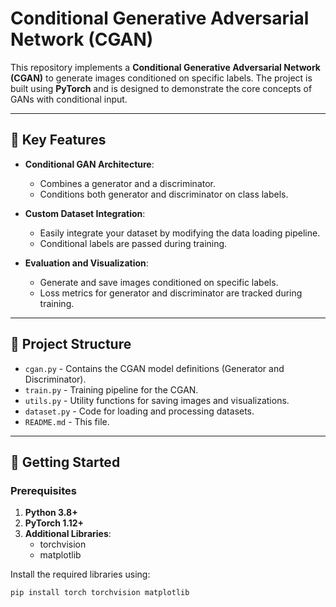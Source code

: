 # Conditional Generative Adversarial Network (CGAN)

This repository implements a **Conditional Generative Adversarial Network (CGAN)** to generate images conditioned on specific labels. The project is built using **PyTorch** and is designed to demonstrate the core concepts of GANs with conditional input.

---

## 🌟 Key Features

- **Conditional GAN Architecture**:
  - Combines a generator and a discriminator.
  - Conditions both generator and discriminator on class labels.

- **Custom Dataset Integration**:
  - Easily integrate your dataset by modifying the data loading pipeline.
  - Conditional labels are passed during training.

- **Evaluation and Visualization**:
  - Generate and save images conditioned on specific labels.
  - Loss metrics for generator and discriminator are tracked during training.

---

## 📂 Project Structure

- `cgan.py` - Contains the CGAN model definitions (Generator and Discriminator).
- `train.py` - Training pipeline for the CGAN.
- `utils.py` - Utility functions for saving images and visualizations.
- `dataset.py` - Code for loading and processing datasets.
- `README.md` - This file.

---

## 🚀 Getting Started

### Prerequisites

1. **Python 3.8+**
2. **PyTorch 1.12+**
3. **Additional Libraries**:
   - torchvision
   - matplotlib

Install the required libraries using:
```bash
pip install torch torchvision matplotlib
